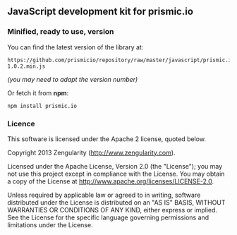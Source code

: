 ## JavaScript development kit for prismic.io

### Minified, ready to use, version

You can find the latest version of the library at:

```
https://github.com/prismicio/repository/raw/master/javascript/prismic.io-1.0.2.min.js
```

*(you may need to adapt the version number)*

Or fetch it from __npm__:

```
npm install prismic.io
```

### Licence

This software is licensed under the Apache 2 license, quoted below.

Copyright 2013 Zengularity (http://www.zengularity.com).

Licensed under the Apache License, Version 2.0 (the "License"); you may not use this project except in compliance with the License. You may obtain a copy of the License at http://www.apache.org/licenses/LICENSE-2.0.

Unless required by applicable law or agreed to in writing, software distributed under the License is distributed on an "AS IS" BASIS, WITHOUT WARRANTIES OR CONDITIONS OF ANY KIND, either express or implied. See the License for the specific language governing permissions and limitations under the License.
